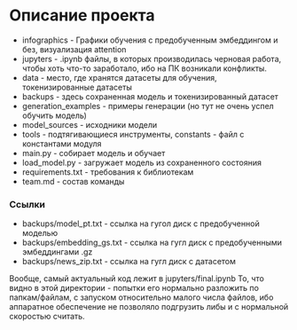 # Описание проекта

- infographics - Графики обучения с предобученным эмбеддингом и без, визуализация attention
- jupyters - .ipynb файлы, в которых производилась черновая работа, чтобы хоть что-то заработало, ибо на ПК возникали конфликты.
- data - место, где хранятся датасеты для обучения, токенизированные датасеты
- backups - здесь сохраненная модель и токенизированный датасет
- generation_examples - примеры генерации (но тут не очень успел обучить модель)
- model_sources - исходники модели
- tools - подтягивающиеся инструменты, constants - файл с константами модуля
- main.py - собирает модель и обучает
- load_model.py - загружает модель из сохраненного состояния
- requirements.txt - требования к библиотекам
- team.md - состав команды

### Ссылки
- backups/model_pt.txt - ссылка на гугол диск с предобученной моделью
- backups/embedding_gs.txt - ссылка на гугл диск с предобученными эмбеддингами .gz
- backups/news_zip.txt - ссылка на гугл диск с датасетом

Вообще, самый актуальный код лежит в jupyters/final.ipynb
То, что видно в этой директории - попытки его нормально разложить по папкам/файлам, с запуском относительно малого числа файлов, ибо аппаратное обеспечение не позволяло подгрузить либы и с нормальной скоростью считать.